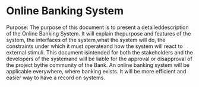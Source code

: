 # Online Banking System
 Purpose:
The purpose of this document is to present a detaileddescription of the
Online Banking System. It will explain thepurpose and features of the system, the interfaces of the system,what the system will do, the constraints under which it must operateand how the system will react to external stimuli. This document isintended for both the stakeholders and the developers of the systemand will be liable for the approval or disapproval of the project bythe community of the Bank.
An online banking system will be applicable everywhere, where banking exists. It will be more efficient and easier way to have a record on systems.


